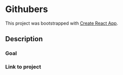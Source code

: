 # Githubers

This project was bootstrapped with [Create React App](https://github.com/facebook/create-react-app).

## Description

### Goal

### Link to project